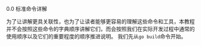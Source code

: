0.0 标准命令详解

为了让讲解更具关联性，也为了让读者能够更容易的理解这些命令和工具，本教程并不会按照这些命令的字典顺序讲解它们，而会按照我们在实际开发过程中通常的使用顺序以及它们的重要程度的顺序推进说明。 我们先从```go build```命令开始。